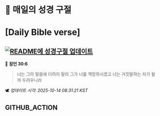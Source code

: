 # 🙏 매일의 성경 구절
# [Daily Bible verse]
## [![README에 성경구절 업데이트](https://github.com/DONGSUKA/first_test/actions/workflows/update-readme-bible.yml/badge.svg)](https://github.com/DONGSUKA/first_test/actions/workflows/update-readme-bible.yml)
<!-- START_BIBLE_VERSE -->
📖 **잠언 30:6**
> 너는 그의 말씀에 더하지 말라 그가 너를 책망하시겠고 너는 거짓말하는 자가 될까 두려우니라

🕊️ _업데이트 시각: 2025-10-14 08:31:21 KST_
  <!-- END_BIBLE_VERSE -->
## GITHUB_ACTION
